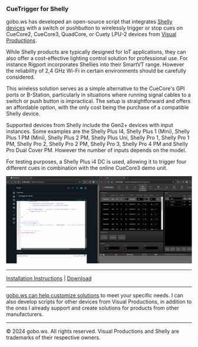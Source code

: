 ### CueTrigger for Shelly

gobo.ws has developed an open-source script that integrates [Shelly devices](https://www.shelly.com/) with a switch or pushbutton to wirelessly trigger or stop cues on CueCore2, CueCore3, QuadCore, or Cuety LPU-2 devices from [Visual Productions](https://www.visualproductions.nl/).

While Shelly products are typically designed for IoT applications, they can also offer a cost-effective lighting control solution for professional use. For instance Rigport incorporates Shellies into their SmartVT range. However the reliability of 2,4 GHz Wi-Fi in certain environments should be carefully considered.

This wireless solution serves as a simple alternative to the CueCore's GPI ports or B-Station, particularly in situations where running signal cables to a switch or push button is impractical.
The setup is straightforward and offers an affordable option, with the only cost being the purchase of a compatible Shelly device.

Supported devices from Shelly include the Gen2+ devices with input instances. Some examples are the Shelly Plus I4, Shelly Plus 1 (Mini), Shelly Plus 1 PM (Mini), Shelly Plus 2 PM, Shelly Plus Uni, Shelly Pro 1, Shelly Pro 1 PM, Shelly Pro 2, Shelly Pro 2 PM, Shelly Pro 3, Shelly Pro 4 PM and Shelly Pro Dual Cover PM. However the number of inputs depends on the model.


For testing purposes, a Shelly Plus i4 DC is used, allowing it to trigger four different cues in combination with the online CueCore3 demo unit.

<img src="gfx/cuetrigger_for_shelly.gif" alt="CueTrigger for Shelly" width="1910" />

---
[Installation Instructions](INSTALL.md) | [Download](script/cuetrigger-for-shelly.mjs)

---

[gobo.ws can help customize solutions](mailto:hello@gobo.ws) to meet your specific needs. I can also develop scripts for other devices from Visual Productions, in addition to the ones I already support and create solutions for products from other manufacturers.


---

© 2024 gobo.ws. All rights reserved.
Visual Productions and Shelly are trademarks of their respective owners.
